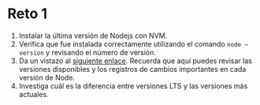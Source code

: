 # Reto 1

1. Instalar la última versión de Nodejs con NVM. 
2. Verifica que fue instalada correctamente utilizando el comando `node —version` y revisando el número de versión.
3. Da un vistazo al [siguiente enlace](https://github.com/nodejs/node/blob/master/doc/changelogs/CHANGELOG_V14.md#14.9.0). Recuerda que aquí puedes revisar las versiones disponibles y los registros de cambios importantes en cada versión de Node.
4. Investiga cuál es la diferencia entre versiones LTS y las versiones más actuales.